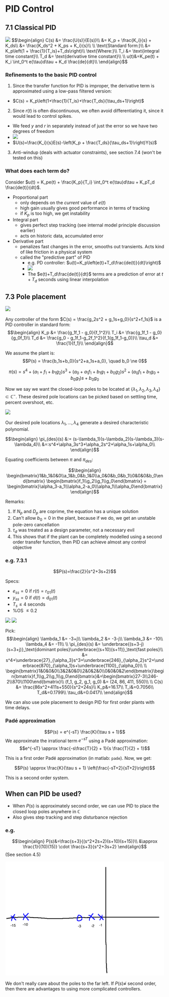 # PID Control

## 7.1 Classical PID

<img src="img/pidcontroller.png" />
$$\begin{align}
C(s) &= \frac{U(s)}{E(s)}\\
&= K_p + \frac{K_i}{s} + K_ds\\
&= \frac{K_ds^2 + K_ps + K_i}{s}\\
\\
\text{Standard form:}\\
&= K_p\left(1 + \frac{1}{T_is}+T_ds\right)\\
\text{Where:}\\
T_i &= \text{integral time constant}\\
T_d &= \text{derivative time constant}\\
\\
u(t)&=K_pe(t) + K_i \int_0^t e(\tau)d\tau + K_d \frac{de}{dt}\\
\end{align}$$

### Refinements to the basic PID control
1. Since the transfer function for PID is improper, the derivative term is approximated using a low-pass filtered version:
  - $C(s) = K_p\left(1+\frac{1}{T_is}+\frac{T_ds}{\tau_ds+1}\right)$
2. Since $r(t)$ is often discontinuous, we often avoid differentiating it, since it would lead to control spikes.
  - We feed $y$ and $r$ in separately instead of just the error so we have two degrees of freedom
  - <img src="img/twodegreesoffreedom.png" />
  - $U(s)=\frac{K_i}{s}E(s)-\left(K_p + \frac{T_ds}{\tau_ds+1}\right)Y(s)$
3. Anti-windup (deals with actuator constraints), see section 7.4 (won't be tested on this)

### What does each term do?
Consider $u(t) = K_pe(t) + \frac{K_p}{T_i} \int_0^t e(\tau)d\tau + K_pT_d \frac{de(t)}{dt}$.

- Proportional part
  - only depends on the *current* value of $e(t)$
  - high gain usually gives good performance in terms of tracking
  - if $K_p$ is too high, we get instability
- Integral part
  - gives perfect step tracking (see internal model principle discussion earlier)
  - acts on historic data, accumulated error
- Derivative part
  - penalizes fast changes in the error, smooths out transients. Acts kind of like friction in a physical system
  - called the "predictive part" of PID
    - e.g. PD controller: $u(t)=K_p\left(e(t)+T_d\frac{de(t)}{dt}\right)$
    - <img src="img/predictivepid.png" />
    - The $e(t)+T_d\frac{de(t)}{dt}$ terms are a prediction of error at $t+T_d$ seconds using linear interpolation

## 7.3 Pole placement

<img src="img/standardpid.png" />

Any controller of the form $C(s) = \frac{g_2s^2 + g_1s+g_0}{s^2+f_1s}$ is a PID controller in standard form:
$$\begin{align}
K_p &= \frac{g_1f_1 - g_0}{f_1^2}\\
T_i &= \frac{g_1f_1 - g_0}{g_0f_1}\\
T_d &= \frac{g_0 - g_1f_1-g_2f_1^2}{f_1(g_1f_1-g_0)}\\
\tau_d &= \frac{1}{f_1}\\
\end{align}$$

We assume the plant is:
$$P(s) = \frac{b_1s+b_0}{s^2+a_1s+a_0}, \quad b_0 \ne 0$$

$$\pi(s) = s^4 + (a_1+f_1+b_1g_2)s^3 + (a_0+a_1f_1+b_1g_1+b_0g_2)s^2 + (a_0f_1+b_1g_0+b_0g_1)s+b_0g_0$$

Now we say we want the closed-loop poles to be located at $\{\lambda_1, \lambda_2, \lambda_3, \lambda_4\} \subset \mathbb{C}^-$. These desired pole locations can be picked based on settling time, percent overshoot, etc.

<img src="img/poleplacement.png" />

Our desired pole locations $\lambda_1, ..., \lambda_4$ generate a desired characteristic polynomial.

$$\begin{align}
\pi_{des}(s) &:= (s-\lambda_1)(s-\lambda_2)(s-\lambda_3)(s-\lambda_4)\\
&=:s^4+\alpha_3s^3+\alpha_2s^2+\alpha_1s+\alpha_0\\
\end{align}$$

Equating coefficients between $\pi$ and $\pi_{des}$:

$$\begin{align}
\begin{bmatrix}1&b_1&0&0\\a_1&b_0&b_1&0\\a_0&0&b_0&b_1\\0&0&0&b_0\end{bmatrix}
\begin{bmatrix}f_1\\g_2\\g_1\\g_0\end{bmatrix} =
\begin{bmatrix}\alpha_3-a_1\\\alpha_2-a_0\\\alpha_1\\\alpha_0\end{bmatrix}
\end{align}$$

Remarks:
1. If $N_p$ and $D_p$ are coprime, the equation has a unique solution
2. Can't allow $b_0=0$ in the plant, because if we do, we get an unstable pole-zero cancellation
3. $\tau_d$ was treated as a design parameter, not a necessary evil
4. This shows that if the plant can be completely modelled using a second order transfer function, then PID can achieve almost any control objective

### e.g. 7.3.1
$$P(s)=\frac{2}{s^2+3s+2}$$

Specs:
- $e_{ss}=0$ if $r(t)=r_01(t)$
- $y_{ss}=0$ if $d(t)=d_01(t)$
- $T_s \le 4$ seconds
- %OS $\le 0.2$

<img src="img/piddisturbance.png" />

<img src="img/poleplacementexample.png" />

Pick:
$$\begin{align}
\lambda_1 &= -3+j\\
\lambda_2 &= -3-j\\
\lambda_3 &= -10\\
\lambda_4 &= -11\\
\\
\pi_{des}(s) &= \underbrace{(s+3-j)(s+3+j)}_\text{dominant poles}\underbrace{(s+10)(s+11)}_\text{fast poles}\\
&= s^4+\underbrace{27}_{\alpha_3}s^3+\underbrace{246}_{\alpha_2}s^2+\underbrace{870}_{\alpha_1}s+\underbrace{1100}_{\alpha_0}\\
\\
\begin{bmatrix}1&0&0&0\\3&2&0&0\\2&0&2&0\\0&0&0&2\end{bmatrix}\begin{bmatrix}f_1\\g_2\\g_1\\g_0\end{bmatrix}&=\begin{bmatrix}27-3\\246-2\\870\\1100\end{bmatrix}\\
(f_1, g_2, g_1, g_0) &= (24, 86, 411, 550)\\
\\
C(s) &= \frac{86x^2+411s+550}{s^2+24s}\\
K_p&=16.17\\
T_i&=0.7056\\
T_d&=0.1799\\
\tau_d&=0.0417\\
\end{align}$$

We can also use pole placement to design PID for first order plants with time delays.

### Padé approximation
$$P(s) = e^{-sT} \frac{K}{\tau s + 1}$$
We approximate the irrational term $e^{-sT}$ using a Padé approximation:
$$e^{-sT} \approx \frac{-s\frac{T}{2} + 1}{s \frac{T}{2} + 1}$$

This is a first order Padé approximation (in matlab: `pade`). Now, we get:

$$P(s) \approx \frac{K}{\tau s + 1} \left(\frac{-sT+2}{sT+2}\right)$$

This is a second order system.

## When can PID be used?
- When $P(s)$ is approximately second order, we can use PID to place the closed loop poles anywhere in $\mathbb{C}$
- Also gives step tracking and step disturbance rejection

### e.g.
$$\begin{align}
P(s)&=\frac{s+3}{(s^2+2s+2)(s+10)(s+15)}\\
&\approx \frac{1}{(10)(15)} \cdot \frac{s+3}{s^2+3s+2}
\end{align}$$
(See section 4.5)

<img src="img/pidhighorder.png" />

We don't really care about the poles to the far left. If $P(s) \not\approx$ second order, then there are advantages to using more complicated controllers.
